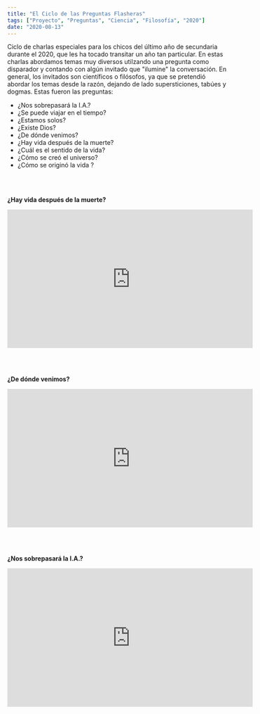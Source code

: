 ```yaml
---
title: "El Ciclo de las Preguntas Flasheras"
tags: ["Proyecto", "Preguntas", "Ciencia", "Filosofía", "2020"]
date: "2020-08-13"
---
```


 Ciclo de charlas especiales para los chicos del último año de secundaria durante el 2020, que les ha tocado transitar un año tan particular. En estas charlas abordamos temas muy diversos utilzando una pregunta como disparador y contando con algún invitado que "ilumine" la conversación.
En general, los invitados son científicos o filósofos, ya que se pretendió abordar los temas desde la razón, dejando de lado supersticiones, tabúes y dogmas. Estas fueron las preguntas:

* ¿Nos sobrepasará la I.A.?
* ¿Se puede viajar en el tiempo?
* ¿Estamos solos?
* ¿Existe Dios?
* ¿De dónde venimos?
* ¿Hay vida después de la muerte?
* ¿Cuál es el sentido de la vida?
* ¿Cómo se creó el universo?
* ¿Cómo se originó la vida ?

<br/><br/>

**¿Hay vida después de la muerte?**

<iframe width="560" height="315" src="https://www.youtube.com/embed/uTrfFeLbs98" frameborder="0" allow="accelerometer; autoplay; clipboard-write; encrypted-media; gyroscope; picture-in-picture" allowfullscreen></iframe>

<br/><br/>

**¿De dónde venimos?**

<iframe width="560" height="315" src="https://www.youtube.com/embed/P6u7F1MDjus" frameborder="0" allow="accelerometer; autoplay; clipboard-write; encrypted-media; gyroscope; picture-in-picture" allowfullscreen></iframe>

<br/><br/>

**¿Nos sobrepasará la I.A.?**

<iframe width="560" height="315" src="https://www.youtube.com/embed/xqSM8QPI1cE" frameborder="0" allow="accelerometer; autoplay; clipboard-write; encrypted-media; gyroscope; picture-in-picture" allowfullscreen></iframe>